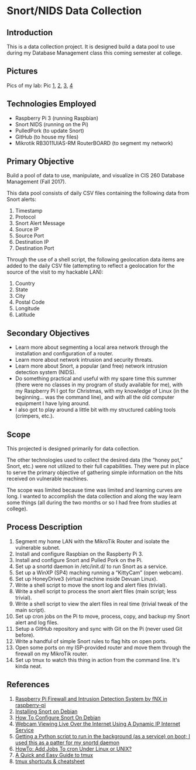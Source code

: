 # Snort/NIDS Data Collection

## Introduction
This is a data collection project. It is designed build a data pool to use during my Database Management class this coming semester at college.

## Pictures
Pics of my lab: Pic [1](https://nix.kedrovsky.net/_media/nids_pics/nids_pics1.jpg), [2](https://nix.kedrovsky.net/_media/nids_pics/nids_pics2.jpg), [3](https://nix.kedrovsky.net/_media/nids_pics/nids_pics3.jpg), [4](https://nix.kedrovsky.net/_media/nids_pics/nids_pics4.jpg)

## Technologies Employed
- Raspberry Pi 3 (running Raspbian)
- Snort NIDS (running on the Pi)
- PulledPork (to update Snort)
- GitHub (to house my files)
- Mikrotik RB3011UIAS-RM RouterBOARD (to segment my network)

## Primary Objective
Build a pool of data to use, manipulate, and visualize in CIS 260 Database Management (Fall 2017).

This data pool consists of daily CSV files containing the following data from Snort alerts:
1. Timestamp
2. Protocol
3. Snort Alert Message
4. Source IP
5. Source Port
6. Destination IP
7. Destination Port

Through the use of a shell script, the following geolocation data items are added to the daily CSV file (attempting to reflect a geolocation for the source of the visit to my hackable LAN):
1. Country
2. State
3. City
4. Postal Code
5. Longitude
6. Latitude

## Secondary Objectives
- Learn more about segmenting a local area network through the installation and configuration of a router.
- Learn more about network intrusion and security threats.
- Learn more about Snort, a popular (and free) network intrusion detection system (NIDS).
- Do something practical and useful with my spare time this summer (there were no classes in my program of study available for me), with my Raspberry Pi I got for Christmas, with my knowledge of Linux (in the beginning... was the command line), and with all the old computer equipment I have lying around.
- I also got to play around a little bit with my structured cabling tools (crimpers, etc.).

## Scope
This projected is designed primarily for data collection.

The other technologies used to collect the desired data (the “honey pot,” Snort, etc.) were not utilized to their full capabilities. They were put in place to serve the primary objective of gathering simple information on the hits received on vulnerable machines.

The scope was limited because time was limited and learning curves are long. I wanted to accomplish the data collection and along the way learn some things (all during the two months or so I had free from studies at college).

## Process Description
1. Segment my home LAN with the MikroTik Router and isolate the vulnerable subnet.
2. Install and configure Raspbian on the Raspberty Pi 3.
3. Install and configure Snort and Pulled Pork on the Pi.
4. Set up a snortd daemon in /etc/init.d/ to run Snort as a service.
5. Set up a WinXP (SP4) maching running a “KittyCam” (open webcam).
6. Set up HoneyDrive3 (virtual machine inside Devuan Linux). 
7. Write a shell script to move the snort log and alert files (trivial).
8. Write a shell script to process the snort alert files (main script; less trivial).
9. Write a shell script to view the alert files in real time (trivial tweak of the main script).
10. Set up cron jobs on the Pi to move, process, copy, and backup my Snort alert and log files.
11. Setup a GitHub repository and sync with Git on the Pi (never used Git before).
12. Write a handful of simple Snort rules to flag hits on open ports.
13. Open some ports on my ISP-provided router and move them through the firewall on my MikroTik router.
14. Set up tmux to watch this thing in action from the command line. It's kinda neat.

## References
1. [Raspberry Pi Firewall and Intrusion Detection System by fNX in raspberry-pi](http://www.instructables.com/id/Raspberry-Pi-Firewall-and-Intrusion-Detection-Syst/)
2. [Installing Snort on Debian](https://www.upcloud.com/support/installing-snort-on-debian/)
3. [How To Configure Snort On Debian](https://www.vultr.com/docs/how-to-configure-snort-on-debian)
4. [Webcam Viewing Live Over the Internet Using A Dynamic IP Internet Service](http://hosteddocs.ittoolbox.com/rv100908b.pdf)
5. [Getting a Python script to run in the background (as a service) on boot; I used this as a patter for my snortd daemon](http://blog.scphillips.com/posts/2013/07/getting-a-python-script-to-run-in-the-background-as-a-service-on-boot/)
6. [HowTo: Add Jobs To cron Under Linux or UNIX?](https://www.cyberciti.biz/faq/how-do-i-add-jobs-to-cron-under-linux-or-unix-oses/)
7. [A Quick and Easy Guide to tmux](http://www.hamvocke.com/blog/a-quick-and-easy-guide-to-tmux/)
8. [tmux shortcuts & cheatsheet](https://gist.github.com/MohamedAlaa/2961058)
